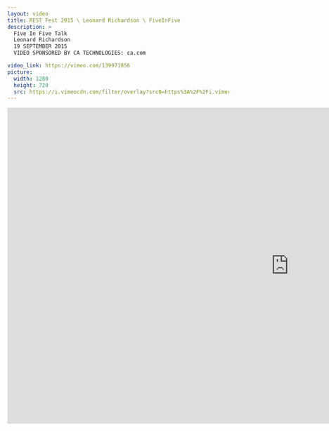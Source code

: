 ```yaml
---
layout: video
title: REST Fest 2015 \ Leonard Richardson \ FiveInFive
description: >
  Five In Five Talk
  Leonard Richardson
  19 SEPTEMBER 2015 
  VIDEO SPONSORED BY CA TECHNOLOGIES: ca.com

video_link: https://vimeo.com/139971856
picture:
  width: 1280
  height: 720
  src: https://i.vimeocdn.com/filter/overlay?src0=https%3A%2F%2Fi.vimeocdn.com%2Fvideo%2F539364562_1280x720.jpg&src1=http%3A%2F%2Ff.vimeocdn.com%2Fp%2Fimages%2Fcrawler_play.png
---
```

<iframe src="https://player.vimeo.com/video/139971856?title=0&byline=0&portrait=0&badge=0&autopause=0&player_id=0" width="1280" height="720" frameborder="0" title="REST Fest 2015 \ Leonard Richardson \ FiveInFive" webkitallowfullscreen mozallowfullscreen allowfullscreen></iframe>